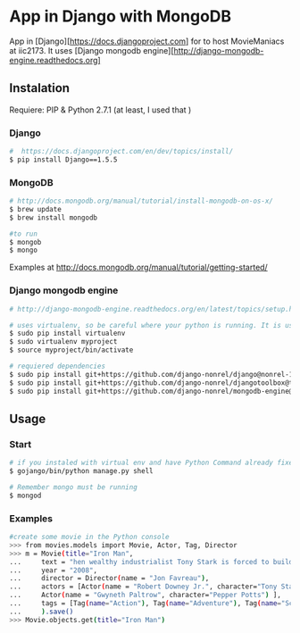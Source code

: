 # App in Django with MongoDB

App in [Django][https://docs.djangoproject.com] for to host MovieManiacs at iic2173.
It uses [Django mongodb engine][http://django-mongodb-engine.readthedocs.org]


## Instalation 

Requiere: PIP & Python 2.7.1 (at least, I used that )
### Django
```bash
#  https://docs.djangoproject.com/en/dev/topics/install/
$ pip install Django==1.5.5
```

### MongoDB
```bash
# http://docs.mongodb.org/manual/tutorial/install-mongodb-on-os-x/
$ brew update
$ brew install mongodb

#to run
$ mongob
$ mongo
```
Examples at http://docs.mongodb.org/manual/tutorial/getting-started/

### Django mongodb engine
```bash
# http://django-mongodb-engine.readthedocs.org/en/latest/topics/setup.html

# uses virtualenv, so be careful where your python is running. It is useful to not be interfering with your other Django apps
$ sudo pip install virtualenv
$ sudo virtualenv myproject
$ source myproject/bin/activate

# requiered dependencies
$ sudo pip install git+https://github.com/django-nonrel/django@nonrel-1.3
$ sudo pip install git+https://github.com/django-nonrel/djangotoolbox@toolbox-1.3
$ sudo pip install git+https://github.com/django-nonrel/mongodb-engine@mongodb-engine-1.3

```

## Usage

### Start
```bash
# if you instaled with virtual env and have Python Command already fixed in the Bash , run  the follow to start :
$ gojango/bin/python manage.py shell

# Remember mongo must be running
$ mongod
```


### Examples
```bash
#create some movie in the Python console
>>> from movies.models import Movie, Actor, Tag, Director
>>> m = Movie(title="Iron Man", 
...     text = "hen wealthy industrialist Tony Stark is forced to build an armored suit after a life-threatening incident, he ultimately decides to use its technology to fight against evil.",
...     year = "2008",
...     director = Director(name = "Jon Favreau"),
...     actors = [Actor(name = "Robert Downey Jr.", character="Tony Stark" ),
...     Actor(name = "Gwyneth Paltrow", character="Pepper Potts") ],
...     tags = [Tag(name="Action"), Tag(name="Adventure"), Tag(name="Sci-Fi")]
...     ).save()
>>> Movie.objects.get(title="Iron Man")
```



